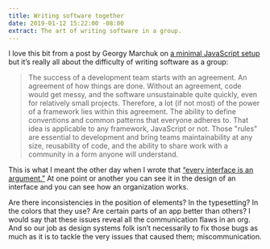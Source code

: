 ```yaml
---
title: Writing software together
date: 2019-01-12 15:22:00 -08:00
extract: The art of writing software in a group.
---
```


I love this bit from a post by Georgy Marchuk on [a minimal JavaScript setup](https://css-tricks.com/a-minimal-javascript-setup/) but it’s really all about the difficulty of writing software as a group: 

> The success of a development team starts with an agreement. An agreement of how things are done. Without an agreement, code would get messy, and the software unsustainable quite quickly, even for relatively small projects. Therefore, a lot (if not most) of the power of a framework lies within this agreement. The ability to define conventions and common patterns that everyone adheres to. That idea is applicable to any framework, JavaScript or not. Those "rules" are essential to development and bring teams maintainability at any size, reusability of code, and the ability to share work with a community in a form anyone will understand.

This is what I meant the other day when I wrote that [“every interface is an argument.”](https://buttondown.email/robinrendle/archive/513a2f17-6d8b-4cfb-a5d5-0ac009a65e3f) At one point or another you can see it in the design of an interface and you can see how an organization works. 

Are there inconsistencies in the position of elements? In the typesetting? In the colors that they use? Are certain parts of an app better than others? I would say that these issues reveal all the communication flaws in an org. And so our job as design systems folk isn’t necessarily to fix those bugs as much as it is to tackle the very issues that caused them; miscommunication.